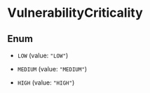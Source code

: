 

# VulnerabilityCriticality

## Enum


* `LOW` (value: `"LOW"`)

* `MEDIUM` (value: `"MEDIUM"`)

* `HIGH` (value: `"HIGH"`)



